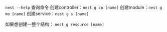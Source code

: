 `nest --help` 查询命令
创建controller：`nest g co [name]`
创建module：`nest g mo [name]` 
创建service：`nest g s [name]` 

如果想创建一整个结构：
`nest g resource [name]`